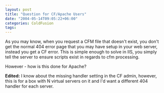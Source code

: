 ```yaml
---
layout: post
title: "Question for CF/Apache Users"
date: "2004-05-14T09:05:22+06:00"
categories: ColdFusion 
tags: 
---
```


As you may know, when you request a CFM file that doesn't exist, you don't get the normal 404 error page that you may have setup in your web server, instead you get a CF error. This is simple enough to solve in IIS, you simply tell the server to ensure scripts exist in regards to cfm processing.

However - how is this done for Apache?

<b>Edited:</b> I know about the missing handler setting in the CF admin, however, this is for a box with N virtual servers on it and I'd want a different 404 handler for each server.